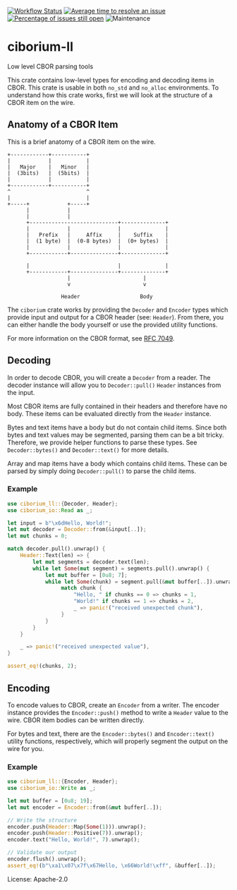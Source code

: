 [![Workflow Status](https://github.com/enarx/ciborium/workflows/test/badge.svg)](https://github.com/enarx/ciborium/actions?query=workflow%3A%22test%22)
[![Average time to resolve an issue](https://isitmaintained.com/badge/resolution/enarx/ciborium.svg)](https://isitmaintained.com/project/enarx/ciborium "Average time to resolve an issue")
[![Percentage of issues still open](https://isitmaintained.com/badge/open/enarx/ciborium.svg)](https://isitmaintained.com/project/enarx/ciborium "Percentage of issues still open")
![Maintenance](https://img.shields.io/badge/maintenance-actively--developed-brightgreen.svg)

# ciborium-ll

Low level CBOR parsing tools

This crate contains low-level types for encoding and decoding items in
CBOR. This crate is usable in both `no_std` and `no_alloc` environments.
To understand how this crate works, first we will look at the structure
of a CBOR item on the wire.

## Anatomy of a CBOR Item

This is a brief anatomy of a CBOR item on the wire.

```
+------------+-----------+
|            |           |
|   Major    |   Minor   |
|  (3bits)   |  (5bits)  |
|            |           |
+------------+-----------+
^                        ^
|                        |
+-----+            +-----+
      |            |
      |            |
      +----------------------------+--------------+
      |            |               |              |
      |   Prefix   |     Affix     |    Suffix    |
      |  (1 byte)  |  (0-8 bytes)  |  (0+ bytes)  |
      |            |               |              |
      +------------+---------------+--------------+

      |                            |              |
      +------------+---------------+--------------+
                   |                       |
                   v                       v

                 Header                   Body
```

The `ciborium` crate works by providing the `Decoder` and `Encoder` types
which provide input and output for a CBOR header (see: `Header`). From
there, you can either handle the body yourself or use the provided utility
functions.

For more information on the CBOR format, see
[RFC 7049](https://tools.ietf.org/html/rfc7049).

## Decoding

In order to decode CBOR, you will create a `Decoder` from a reader. The
decoder instance will allow you to `Decoder::pull()` `Header` instances
from the input.

Most CBOR items are fully contained in their headers and therefore have no
body. These items can be evaluated directly from the `Header` instance.

Bytes and text items have a body but do not contain child items. Since
both bytes and text values may be segmented, parsing them can be a bit
tricky. Therefore, we provide helper functions to parse these types. See
`Decoder::bytes()` and `Decoder::text()` for more details.

Array and map items have a body which contains child items. These can be
parsed by simply doing `Decoder::pull()` to parse the child items.

### Example

```rust
use ciborium_ll::{Decoder, Header};
use ciborium_io::Read as _;

let input = b"\x6dHello, World!";
let mut decoder = Decoder::from(&input[..]);
let mut chunks = 0;

match decoder.pull().unwrap() {
    Header::Text(len) => {
        let mut segments = decoder.text(len);
        while let Some(mut segment) = segments.pull().unwrap() {
            let mut buffer = [0u8; 7];
            while let Some(chunk) = segment.pull(&mut buffer[..]).unwrap() {
                 match chunk {
                     "Hello, " if chunks == 0 => chunks = 1,
                     "World!" if chunks == 1 => chunks = 2,
                     _ => panic!("received unexpected chunk"),
                 }
            }
        }
    }

    _ => panic!("received unexpected value"),
}

assert_eq!(chunks, 2);
```

## Encoding

To encode values to CBOR, create an `Encoder` from a writer. The encoder
instance provides the `Encoder::push()` method to write a `Header` value
to the wire. CBOR item bodies can be written directly.

For bytes and text, there are the `Encoder::bytes()` and `Encoder::text()`
utility functions, respectively, which will properly segment the output
on the wire for you.

### Example

```rust
use ciborium_ll::{Encoder, Header};
use ciborium_io::Write as _;

let mut buffer = [0u8; 19];
let mut encoder = Encoder::from(&mut buffer[..]);

// Write the structure
encoder.push(Header::Map(Some(1))).unwrap();
encoder.push(Header::Positive(7)).unwrap();
encoder.text("Hello, World!", 7).unwrap();

// Validate our output
encoder.flush().unwrap();
assert_eq!(b"\xa1\x07\x7f\x67Hello, \x66World!\xff", &buffer[..]);
```

License: Apache-2.0

